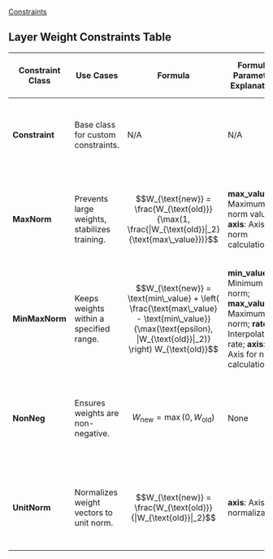 <body>
    <script src="https://cdnjs.cloudflare.com/ajax/libs/mathjax/2.7.7/MathJax.js?config=TeX-MML-AM_CHTML" async></script>
    <link rel="stylesheet" href="https://cdnjs.cloudflare.com/ajax/libs/KaTeX/0.15.2/katex.min.css">
    <script src="https://cdnjs.cloudflare.com/ajax/libs/KaTeX/0.15.2/katex.min.js"></script>
    <script src="https://cdnjs.cloudflare.com/ajax/libs/KaTeX/0.15.2/contrib/auto-render.min.js"></script>
    <script>
        document.addEventListener("DOMContentLoaded", function() {
            renderMathInElement(document.body, {
                delimiters: [
                    { left: "$$", right: "$$", display: true },
                    { left: "$", right: "$", display: false }
                ]
            });
        });
    </script>   
</body>

[Constraints](https://www.youtube.com/watch?v=LiAHtgFyRkA)

<!-- Layer Weight Constraints Overview -->

## Layer Weight Constraints Table

| **Constraint Class** | **Use Cases**                                    | **Formula**                                           | **Formula Parameter Explanation**                              | **Tips and Tricks**                              | **Example Application in Process Flow**                            |
|----------------------|--------------------------------------------------|------------------------------------------------------|---------------------------------------------------------------|--------------------------------------------------|--------------------------------------------------------------------|
| **Constraint**       | Base class for custom constraints.               | N/A                                                  | N/A                                                           | Provides a framework for custom constraints.    | Implement custom constraints by inheriting from this class.         |
| **MaxNorm**          | Prevents large weights, stabilizes training.     | $$W_{\text{new}} = \frac{W_{\text{old}}}{\max(1, \frac{\|W_{\text{old}}\|_2}{\text{max\_value}})}$$ | **max_value**: Maximum norm value; **axis**: Axis for norm calculation | Useful for controlling weight growth; adjust max_value for tighter control. | Apply in layers prone to large weight values, such as dense layers. |
| **MinMaxNorm**       | Keeps weights within a specified range.          | $$W_{\text{new}} = \text{min\_value} + \left( \frac{\text{max\_value} - \text{min\_value}}{\max(\text{epsilon}, \|W_{\text{old}}\|_2)} \right) W_{\text{old}}$$ | **min_value**: Minimum norm; **max_value**: Maximum norm; **rate**: Interpolation rate; **axis**: Axis for norm calculation | Stabilizes weights by ensuring they stay within bounds; tweak rate for smoother transitions. | Use when weights need to be constrained within a specific range.    |
| **NonNeg**           | Ensures weights are non-negative.                | $$W_{\text{new}} = \max(0, W_{\text{old}})$$         | None                                                          | Forces non-negative weights; beneficial for interpretability. | Apply in models where non-negative weights are essential (e.g., RNNs). |
| **UnitNorm**         | Normalizes weight vectors to unit norm.          | $$W_{\text{new}} = \frac{W_{\text{old}}}{\|W_{\text{old}}\|_2}$$ | **axis**: Axis for normalization                                | Preserves direction of weights while controlling magnitude; useful in specific layer types. | Apply when consistent weight norms are crucial, such as in embedding layers. |
